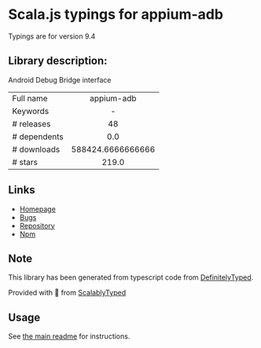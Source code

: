 
# Scala.js typings for appium-adb

Typings are for version 9.4

## Library description:
Android Debug Bridge interface

|                    |                 |
| ------------------ | :-------------: |
| Full name          | appium-adb |
| Keywords           | - |
| # releases         | 48 |
| # dependents       | 0.0 |
| # downloads        | 588424.6666666666 |
| # stars            | 219.0 |

## Links
- [Homepage](https://github.com/appium/appium-adb)
- [Bugs](https://github.com/appium/appium-adb/issues)
- [Repository](https://github.com/appium/appium-adb)
- [Npm](https://www.npmjs.com/package/appium-adb)
    


## Note
This library has been generated from typescript code from [DefinitelyTyped](https://definitelytyped.org).

Provided with :purple_heart: from [ScalablyTyped](https://github.com/oyvindberg/ScalablyTyped)

## Usage
See [the main readme](../../readme.md) for instructions.


